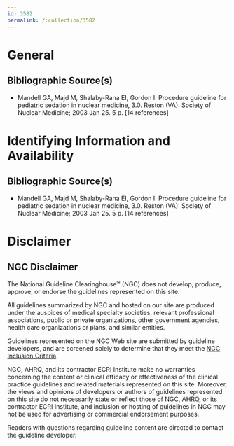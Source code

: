 ```yaml
---
id: 3582
permalink: /:collection/3582
---
```


# General

## Bibliographic Source(s)

- Mandell GA, Majd M, Shalaby-Rana EI, Gordon I. Procedure guideline for pediatric sedation in nuclear medicine, 3.0. Reston (VA): Society of Nuclear Medicine; 2003 Jan 25. 5 p. [14 references]

# Identifying Information and Availability

## Bibliographic Source(s)

- Mandell GA, Majd M, Shalaby-Rana EI, Gordon I. Procedure guideline for pediatric sedation in nuclear medicine, 3.0. Reston (VA): Society of Nuclear Medicine; 2003 Jan 25. 5 p. [14 references]

# Disclaimer

## NGC Disclaimer

The National Guideline Clearinghouse™ (NGC) does not develop, produce, approve, or endorse the guidelines represented on this site.

All guidelines summarized by NGC and hosted on our site are produced under the auspices of medical specialty societies, relevant professional associations, public or private organizations, other government agencies, health care organizations or plans, and similar entities.

Guidelines represented on the NGC Web site are submitted by guideline developers, and are screened solely to determine that they meet the [NGC Inclusion Criteria](/help-and-about/summaries/inclusion-criteria).

NGC, AHRQ, and its contractor ECRI Institute make no warranties concerning the content or clinical efficacy or effectiveness of the clinical practice guidelines and related materials represented on this site. Moreover, the views and opinions of developers or authors of guidelines represented on this site do not necessarily state or reflect those of NGC, AHRQ, or its contractor ECRI Institute, and inclusion or hosting of guidelines in NGC may not be used for advertising or commercial endorsement purposes.

Readers with questions regarding guideline content are directed to contact the guideline developer.

